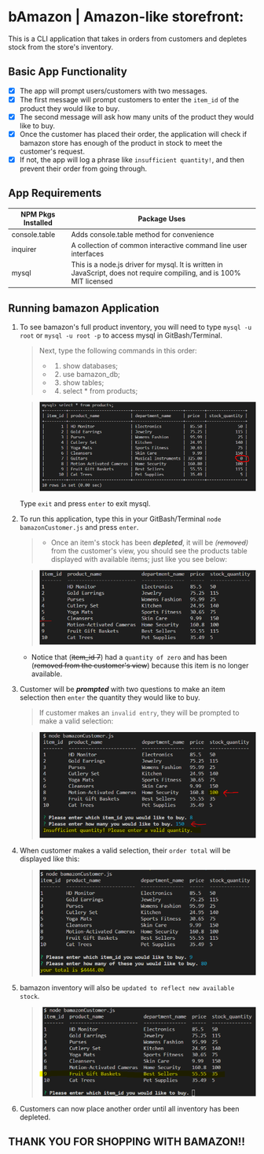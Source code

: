 # bAmazon | Amazon-like storefront: 
This is a CLI application that takes in orders from customers and depletes stock from the store's inventory.

## Basic App Functionality
- [x] The app will prompt users/customers with two messages.
- [x] The first message will prompt customers to enter the `item_id` of the product they would like to buy.
- [x] The second message will ask how many units of the product they would like to buy.
- [x] Once the customer has placed their order, the application will check if bamazon store has enough of the product in stock to meet the customer's request.
- [x] If not, the app will log a phrase like `insufficient quantity!`, and then prevent their order from going through.

## App Requirements
NPM Pkgs Installed | Package Uses
-------------------- | ------------
console.table | Adds console.table method for convenience
inquirer | A collection of common interactive command line user interfaces
mysql | This is a node.js driver for mysql. It is written in JavaScript, does not require compiling, and is 100% MIT licensed

## **Running bamazon Application**

1. To see bamazon's full product inventory, you will need to type `mysql -u root` or `mysql -u root -p` to access mysql in GitBash/Terminal.
    
    > Next, type the following commands in this order:
    > * 1. show databases;
    > * 2. use bamazon_db;
    > * 3. show tables;
    > * 4. select * from products;
    
    > ![Products Inventory](https://github.com/kyoukel/bamazon/blob/master/screenshots/full_products_inventory.PNG)

    Type `exit` and press `enter` to exit mysql.

2. To run this application, type this in your GitBash/Terminal `node bamazonCustomer.js` and press `enter`.
    
    > * Once an item's stock has been **_depleted_**, it will be _(~~removed~~)_ from the customer's view, you should see the products table displayed with available items; just like you see below:
    
    > ![Available Inventory](https://github.com/kyoukel/bamazon/blob/master/screenshots/available_items.PNG)

    * Notice that (~~item_id 7~~) had a `quantity of zero` and has been (~~removed from the customer's view~~) because this item is no longer available.

3. Customer will be _**prompted**_ with two questions to make an item selection then `enter` the quantity they would like to buy. 
    
    > If customer makes an `invalid entry`, they will be prompted to make a valid selection:

    > ![Insufficient Quantity](https://github.com/kyoukel/bamazon/blob/master/screenshots/insufficient_quantity.PNG)

4. When customer makes a valid selection, their `order total` will be displayed like this:
    
    > ![Order Total](https://github.com/kyoukel/bamazon/blob/master/screenshots/order_total.PNG)

5. bamazon inventory will also be `updated to reflect new available stock`.

    > ![Inventory Updated](https://github.com/kyoukel/bamazon/blob/master/screenshots/inventory_updated.PNG)

6. Customers can now place another order until all inventory has been depleted.

## THANK YOU FOR SHOPPING WITH BAMAZON!!





